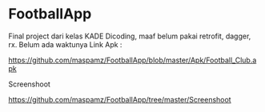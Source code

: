 # FootballApp
Final project dari kelas KADE Dicoding, maaf belum pakai retrofit, dagger, rx.
Belum ada waktunya
Link Apk :

https://github.com/maspamz/FootballApp/blob/master/Apk/Football_Club.apk


Screenshoot

https://github.com/maspamz/FootballApp/tree/master/Screenshoot
